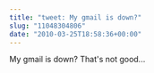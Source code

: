 ```yaml
---
title: "tweet: My gmail is down?"
slug: "11048304806"
date: "2010-03-25T18:58:36+00:00"
---
```

My gmail is down?
That's not good...